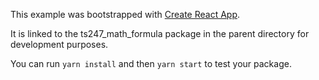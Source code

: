 This example was bootstrapped with [Create React App](https://github.com/facebook/create-react-app).

It is linked to the ts247_math_formula package in the parent directory for development purposes.

You can run `yarn install` and then `yarn start` to test your package.
